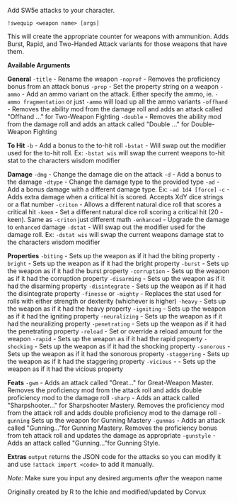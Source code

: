 Add SW5e attacks to your character.
 
`!swequip <weapon name> [args]`
 
This will create the appropriate counter for weapons with ammunition.
Adds Burst, Rapid, and Two-Handed Attack variants for those weapons that have them.
 
__Available Arguments__
 
**General**
`-title` - Rename the weapon
`-noprof` - Removes the proficiency bonus from an attack bonus
`-prop` - Set the property string on a weapon
`-ammo` - Add an ammo variant on the attack. Either specify the ammo, ie. `-ammo fragmentation` or just `-ammo` will load up all the ammo variants
`-offhand` - Removes the ability mod from the damage roll and adds an attack called "Offhand ..." for Two-Weapon Fighting
`-double` - Removes the ability mod from the damage roll and adds an attack called "Double ..." for Double-Weapon Fighting
 
**To Hit**
`-b` - Add a bonus to the to-hit roll
`-bstat` - Will swap out the modifier used for the to-hit roll. Ex: `-bstat wis` will swap the current weapons to-hit stat to the characters wisdom modifier
 
**Damage**
`-dmg` - Change the damage die on the attack
`-d` - Add a bonus to the damage
`-dtype` - Change the damage type to the provided type
`-ad` - Add a bonus damage with a different damage type. Ex: `-ad 1d4 [force]`
`-c` - Adds extra damage when a critical hit is scored. Accepts XdY dice strings or a flat number
`-criton` - Allows a different natural dice roll that scores a critical hit
`-keen` - Set a different natural dice roll scoring a critical hit (20 - keen). Same as `-criton` just different math
`-enhanced` - Upgrade the damage to `enhanced` damage
`-dstat` - Will swap out the modifier used for the damage roll. Ex: `-dstat wis` will swap the current weapons damage stat to the characters wisdom modifier
 
**Properties**
`-biting` - Sets up the weapon as if it had the biting property
`-bright` - Sets up the weapon as if it had the bright property
`-burst` - Sets up the weapon as if it had the burst property
`-corruption` - Sets up the weapon as if it had the corruption property
`-disarming` - Sets up the weapon as if it had the disarming property
`-disintegrate` - Sets up the weapon as if it had the disintegrate property
`-finesse` or `-mighty` - Replaces the stat used for rolls with either strength or dexterity (whichever is higher)
`-heavy` - Sets up the weapon as if it had the heavy property
`-igniting` - Sets up the weapon as if it had the igniting property
`-neuralizing` - Sets up the weapon as if it had the neuralizing property
`-penetrating` - Sets up the weapon as if it had the penetrating property
`-reload` - Set or override a reload amount for the weapon
`-rapid` - Sets up the weapon as if it had the rapid property
`-shocking` - Sets up the weapon as if it had the shocking property
`-sonorous` - Sets up the weapon as if it had the sonorous property
`-staggering` - Sets up the weapon as if it had the staggering property
`-vicious` - - Sets up the weapon as if it had the vicious property
 
**Feats**
`-gwm` - Adds an attack called "Great..." for Great-Weapon Master. Removes the proficiency mod from the attack roll and adds double proficiency mod to the damage roll
`-sharp` - Adds an attack called "Sharpshooter..." for Sharpshooter Mastery. Removes the proficiency mod from the attack roll and adds double proficiency mod to the damage roll
`-gunning` Sets up the weapon for Gunning Mastery
`-gunmas` - Adds an attack called "Gunning..."for Gunning Mastery. Removes the proficiency bonus from teh attack roll and updates the damage as appropriate
`-gunstyle` - Adds an attack called "Gunning..."for Gunning Style. 
 
**Extras**
`output` returns the JSON code for the attacks so you can modify it and use `!attack import <code>` to add it manually.
 
*Note:* Make sure you input any desired arguments *after* the weapon name
 
Originally created by R to the Ichie and modified/updated by Corvux